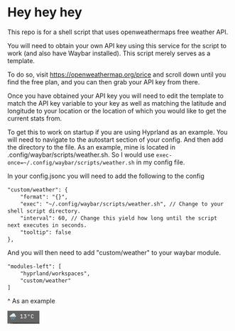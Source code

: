 # Hey hey hey

This repo is for a shell script that uses openweathermaps free weather API.

You will need to obtain your own API key using this service for the script to work (and also have Waybar installed). This script merely serves as a template. 

To do so, visit https://openweathermap.org/price and scroll down until you find the free plan, and you can then grab your API key from there.

Once you have obtained your API key you will need to edit the template to match the API key variable to your key as well as matching the latitude and longitude to your location or the location of which you would like to get the current stats from.

To get this to work on startup if you are using Hyprland as an example. You will need to navigate to the autostart section of your config. And then add the directory to the file.
As an example, mine is located in .config/waybar/scripts/weather.sh. So I would use ```exec-once=~/.config/waybar/scripts/weather.sh``` in my config file.

In your config.jsonc you will need to add the following to the config

```jsonc
"custom/weather": {
	"format": "{}",
	"exec": "~/.config/waybar/scripts/weather.sh", // Change to your shell script directory.
	"interval": 60, // Change this yield how long until the script next executes in seconds.
	"tooltip": false
},
```

And you will then need to add "custom/weather" to your waybar module.

```jsonc
"modules-left": [
    "hyprland/workspaces",
	"custom/weather"
]
```
^ As an example

![alt text](image.png)